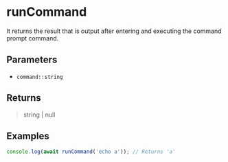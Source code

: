 # runCommand <Lang js />

<NodeRequired en />

It returns the result that is output after entering and executing the command prompt command.

## Parameters

- `command::string`

## Returns

> string | null

## Examples

```javascript
console.log(await runCommand('echo a')); // Returns 'a'
```
